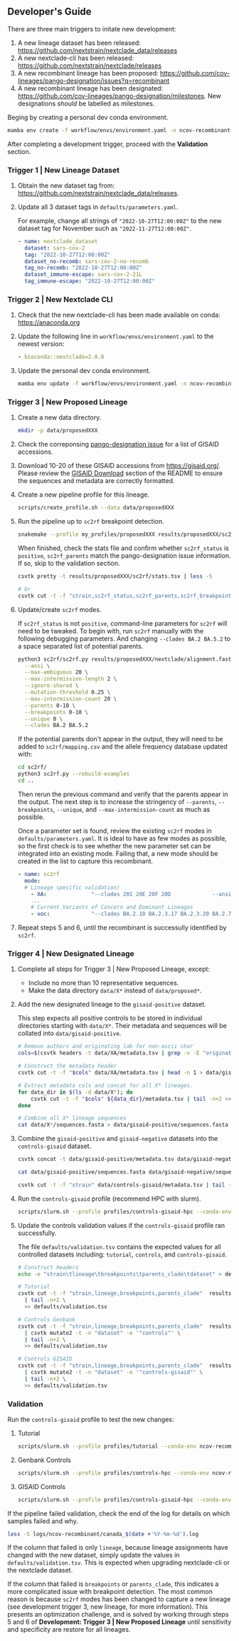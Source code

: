 ## Developer's Guide

There are three main triggers to initate new development:

1. A new lineage dataset has been released: https://github.com/nextstrain/nextclade_data/releases
1. A new nextclade-cli has been released: https://github.com/nextstrain/nextclade/releases
1. A new recombinant lineage has been proposed: https://github.com/cov-lineages/pango-designation/issues?q=recombinant
1. A new recombinant lineage has been designated: https://github.com/cov-lineages/pango-designation/milestones. New designations _should_ be labelled as milestones.

Beging by creating a personal dev conda environment.

```bash
mamba env create -f workflow/envs/environment.yaml -n ncov-recombinant-dev
```

After completing a development trigger, proceed with the **Validation** section.

### Trigger 1 | New Lineage Dataset

1. Obtain the new dataset tag from: https://github.com/nextstrain/nextclade_data/releases.

1. Update all 3 dataset tags in `defaults/parameters.yaml`.

    For example, change all strings of `"2022-10-27T12:00:00Z"` to the new dataset tag for November such as `"2022-11-27T12:00:00Z"`.

    ```yaml
    - name: nextclade_dataset
      dataset: sars-cov-2
      tag: "2022-10-27T12:00:00Z"
      dataset_no-recomb: sars-cov-2-no-recomb
      tag_no-recomb: "2022-10-27T12:00:00Z"
      dataset_immune-escape: sars-cov-2-21L
      tag_immune-escape: "2022-10-27T12:00:00Z"
    ```

### Trigger 2 | New Nextclade CLI

1. Check that the new nextclade-cli has been made available on conda: https://anaconda.org
1. Update the following line in `workflow/envs/environment.yaml` to the newest version:

    ```yaml
    - bioconda::nextclade=2.8.0
    ```

1. Update the personal dev conda environment.

    ```bash
    mamba env update -f workflow/envs/environment.yaml -n ncov-recombinant-dev
    ```

### Trigger 3 | New Proposed Lineage

1. Create a new data directory.

    ```bash
    mkdir -p data/proposedXXX
    ```

1. Check the correponsing [pango-designation issue](https://github.com/cov-lineages/pango-designation/issues?q=recombinant) for a list of GISAID accessions.

1. Download 10-20 of these GISAID accessions from <https://gisaid.org/>. Please review the [GISAID Download](https://github.com/ktmeaton/ncov-recombinant#gisaid) section of the README to ensure the sequences and metadata are correctly formatted.

1. Create a new pipeline profile for this lineage.

    ```bash
    scripts/create_profile.sh --data data/proposedXXX
    ```

1. Run the pipeline up to `sc2rf` breakpoint detection.

    ```bash
    snakemake --profile my_profiles/proposedXXX results/proposedXXX/sc2rf/stats.tsv
    ```

    When finished, check the stats file and confirm whether `sc2rf_status` is `positive`, `sc2rf_parents` match the pango-designation issue information. If so, skip to the validation section.

    ```bash
    csvtk pretty -t results/proposedXXX/sc2rf/stats.tsv | less -S

    # Or
    csvtk cut -t -f "strain,sc2rf_status,sc2rf_parents,sc2rf_breakpoints" results/XBB/sc2rf/stats.tsv
    ```

1. Update/create `sc2rf` modes.  

    If `sc2rf_status` is not `positive`, command-line parameters for `sc2rf` will need to be tweaked. To begin with, run `sc2rf` manually with the following debugging parameters. And changing `--clades BA.2 BA.5.2` to a space separated list of potential parents.

    ```bash
    python3 sc2rf/sc2rf.py results/proposedXXX/nextclade/alignment.fasta \
      --ansi \
      --max-ambiguous 20 \
      --max-intermission-length 2 \
      --ignore-shared \
      --mutation-threshold 0.25 \
      --max-intermission-count 20 \
      --parents 0-10 \
      --breakpoints 0-10 \
      --unique 0 \
      --clades BA.2 BA.5.2
    ```

    If the potential parents don't appear in the output, they will need to be added to `sc2rf/mapping.csv` and the allele frequency database updated with:

    ```bash
    cd sc2rf/
    python3 sc2rf.py --rebuild-examples
    cd ..
    ```

    Then rerun the previous command and verify that the parents appear in the output. The next step is to increase the stringency of `--parents`, `--breakpoints`, `--unique`, and `--max-intermission-count` as much as possible.

    Once a parameter set is found, review the existing `sc2rf` modes in `defaults/parameters.yaml`. It is ideal to have as few modes as possible, so the first check is to see whether the new parameter set can be integrated into an existing mode. Failing that, a new mode should be created in the list to capture this recombinant.

    ```yaml
    - name: sc2rf
      mode:
      # Lineage specific validation)
        - XA:              "--clades 20I 20E 20F 20D             --ansi --parents 2   --breakpoints 1-3  --unique 2 --max-ambiguous 20 --max-intermission-length 2 --max-intermission-count 3  --ignore-shared --mutation-threshold 0.25"
        ...
        # Current Variants of Concern and Dominant Lineages
        - voc:             "--clades BA.2.10 BA.2.3.17 BA.2.3.20 BA.2.75 BA.4.6 BA.5.2 BA.5.3 XBB --ansi --parents 2-4 --breakpoints 1-5 --unique 1 --max-ambiguous 20 --max-intermission-length 2 --max-intermission-count 3  --ignore-shared --mutation-threshold 0.25"
    ```

1. Repeat steps 5 and 6, until the recombinant is successully identified by `sc2rf`.

### Trigger 4 | New Designated Lineage

1. Complete all steps for Trigger 3 | New Proposed Lineage, except:

    - Include no more than 10 representative sequences.
    - Make the data directory `data/X*` instead of `data/proposed*`.

1. Add the new designated lineage to the `gisaid-positive` dataset.

    This step expects all positive controls to be stored in individual directories starting with `data/X*`. Their metadata and sequences will be collated into `data/gisaid-positive`.

    ```bash
    # Remove authors and originating lab for non-ascii char
    cols=$(csvtk headers -t data/XA/metadata.tsv | grep -v -E "originating_lab|authors" | tr "\n" "," | sed 's/,$/\n/g')

    # Construct the metadata header
    csvtk cut -t -f "$cols" data/XA/metadata.tsv | head -n 1 > data/gisaid-positive/metadata.tsv

    # Extract metadata cols and concat for all X* lineages.
    for data_dir in $(ls -d data/X*); do
        csvtk cut -t -f "$cols" ${data_dir}/metadata.tsv | tail -n+2 >> data/gisaid-positive/metadata.tsv
    done

    # Combine all X* lineage sequences
    cat data/X*/sequences.fasta > data/gisaid-positive/sequences.fasta
    ```

1. Combine the `gisaid-positive` and `gisaid-negative` datasets into the `controls-gisaid` dataset.

    ```bash
    csvtk concat -t data/gisaid-positive/metadata.tsv data/gisaid-negative/metadata.tsv > data/controls-gisaid/metadata.tsv

    cat data/gisaid-positive/sequences.fasta data/gisaid-negative/sequences.fasta > data/controls-gisaid/sequences.fasta

    csvtk cut -t -f "strain" data/controls-gisaid/metadata.tsv | tail -n+2 > data/controls-gisaid/strains.txt
    ```

1. Run the `controls-gisaid` profile (recommend HPC with slurm).

    ```bash
    scripts/slurm.sh --profile profiles/controls-gisaid-hpc --conda-env ncov-recombinant-dev
    ```

1. Update the controls validation values if the `controls-gisaid` profile ran successfully.

    The file `defaults/validation.tsv` contains the expected values for all controlled datasets including: `tutorial`, `controls`, and `controls-gisaid`.

    ```bash
    # Construct headers
    echo -e "strain\tlineage\tbreakpoints\tparents_clade\tdataset" > defaults/validation.tsv

    # Tutorial
    csvtk cut -t -f "strain,lineage,breakpoints,parents_clade"  results/tutorial/linelists/linelist.tsv \
      | tail -n+2 \
      >> defaults/validation.tsv

    # Controls Genbank
    csvtk cut -t -f "strain,lineage,breakpoints,parents_clade"  results/controls/linelists/linelist.tsv \
      | csvtk mutate2 -t -n "dataset" -e '"controls"' \
      | tail -n+2 \
      >> defaults/validation.tsv

    # Controls GISAID
    csvtk cut -t -f "strain,lineage,breakpoints,parents_clade"  results/controls-gisaid/linelists/linelist.tsv \
      | csvtk mutate2 -t -n "dataset" -e '"controls-gisaid"' \
      | tail -n+2 \
      >> defaults/validation.tsv
    ```

### Validation

Run the `controls-gisaid` profile to test the new changes:

1. Tutorial

    ```bash
    scripts/slurm.sh --profile profiles/tutorial --conda-env ncov-recombinant-dev
    ```

2. Genbank Controls

    ```bash
    scripts/slurm.sh --profile profiles/controls-hpc --conda-env ncov-recombinant-dev
    ```

3. GISAID Controls

    ```bash
    scripts/slurm.sh --profile profiles/controls-gisaid-hpc --conda-env ncov-recombinant-dev
    ```

If the pipeline failed validation, check the end of the log for details on which samples failed and why.

```bash
less -S logs/ncov-recombinant/canada_$(date +'%Y-%m-%d').log
```

If the column that failed is only `lineage`, because lineage assignments have changed with the new dataset, simply update the values in `defaults/validation.tsv`. This is expected when upgrading nextclade-cli or the nextclade dataset.

If the column that failed is `breakpoints` or `parents_clade`, this indicates a more complicated issue with breakpoint detection. The most common reason is because `sc2rf` modes has been changed to capture a new lineage (see development trigger 3, new lineage, for more information). This presents an optimization challenge, and is solved by working through steps 5 and 6 of **Development: Trigger 3 | New Proposed Lineage** until sensitivity and specificity are restore for all lineages.
